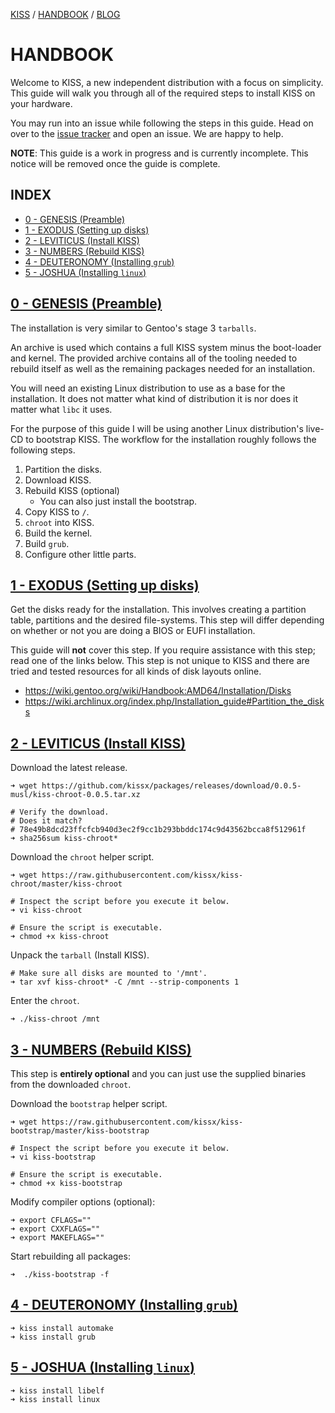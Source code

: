 [KISS](/) / [HANDBOOK](/handbook) / [BLOG](/posts)

# HANDBOOK

Welcome to KISS, a new independent distribution with a focus on simplicity. This guide will walk you through all of the required steps to install KISS on your hardware.

You may run into an issue while following the steps in this guide. Head on over to the [issue tracker](https://github.com/kissx/packages/issues) and open an issue. We are happy to help.

**NOTE**: This guide is a work in progress and is currently incomplete. This notice will be removed once the guide is complete.


## INDEX

<!-- vim-markdown-toc GFM -->

* [0 - GENESIS (Preamble)](#0---genesis-preamble)
* [1 - EXODUS (Setting up disks)](#1---exodus-setting-up-disks)
* [2 - LEVITICUS (Install KISS)](#2---leviticus-install-kiss)
* [3 - NUMBERS (Rebuild KISS)](#3---numbers-rebuild-kiss)
* [4 - DEUTERONOMY (Installing `grub`)](#4---deuteronomy-installing-grub)
* [5 - JOSHUA (Installing `linux`)](#5---joshua-installing-linux)

<!-- vim-markdown-toc -->


## [0 - GENESIS (Preamble)](#0---genesis-preamble)

The installation is very similar to Gentoo's stage 3 `tarballs`.

An archive is used which contains a full KISS system minus the boot-loader and kernel. The provided archive contains all of the tooling needed to rebuild itself as well as the remaining packages needed for an installation.

You will need an existing Linux distribution to use as a base for the installation. It does not matter what kind of distribution it is nor does it matter what `libc` it uses.

For the purpose of this guide I will be using another Linux distribution's live-CD to bootstrap KISS. The workflow for the installation roughly follows the following steps.

1. Partition the disks.
2. Download KISS.
3. Rebuild KISS (optional)
    - You can also just install the bootstrap.
4. Copy KISS to `/`.
5. `chroot` into KISS.
6. Build the kernel.
7. Build `grub`.
8. Configure other little parts.

## [1 - EXODUS (Setting up disks)](#1---exodus-setting-up-disks)

Get the disks ready for the installation. This involves creating a partition table, partitions and the desired file-systems. This step will differ depending on whether or not you are doing a BIOS or EUFI installation.

This guide will **not** cover this step. If you require assistance with this step; read one of the links below. This step is not unique to KISS and there are tried and tested resources for all kinds of disk layouts online.

- <https://wiki.gentoo.org/wiki/Handbook:AMD64/Installation/Disks>
- <https://wiki.archlinux.org/index.php/Installation_guide#Partition_the_disks>


## [2 - LEVITICUS (Install KISS)](#2---leviticus-downloading-kiss)

Download the latest release.

```
➜ wget https://github.com/kissx/packages/releases/download/0.0.5-musl/kiss-chroot-0.0.5.tar.xz

# Verify the download.
# Does it match?
# 78e49b8dcd23ffcfcb940d3ec2f9cc1b293bbddc174c9d43562bcca8f512961f
➜ sha256sum kiss-chroot*
```

Download the `chroot` helper script.

```
➜ wget https://raw.githubusercontent.com/kissx/kiss-chroot/master/kiss-chroot

# Inspect the script before you execute it below.
➜ vi kiss-chroot

# Ensure the script is executable.
➜ chmod +x kiss-chroot
```

Unpack the `tarball` (Install KISS).

```
# Make sure all disks are mounted to '/mnt'.
➜ tar xvf kiss-chroot* -C /mnt --strip-components 1
```

Enter the `chroot`.

```
➜ ./kiss-chroot /mnt
```

## [3 - NUMBERS (Rebuild KISS)](#3---numbers-rebuild-kiss)

This step is **entirely optional** and you can just use the supplied binaries from the downloaded `chroot`.

Download the `bootstrap` helper script.

```
➜ wget https://raw.githubusercontent.com/kissx/kiss-bootstrap/master/kiss-bootstrap

# Inspect the script before you execute it below.
➜ vi kiss-bootstrap

# Ensure the script is executable.
➜ chmod +x kiss-bootstrap
```

Modify compiler options (optional):

```
➜ export CFLAGS=""
➜ export CXXFLAGS=""
➜ export MAKEFLAGS=""
```

Start rebuilding all packages:

```
➜  ./kiss-bootstrap -f
```

## [4 - DEUTERONOMY (Installing `grub`)](#4---numbers-installing-grub)

```
➜ kiss install automake
➜ kiss install grub
```

## [5 - JOSHUA (Installing `linux`)](#4---numbers-installing-grub)

```
➜ kiss install libelf
➜ kiss install linux
```

